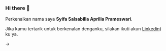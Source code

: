 ### Hi there 👋

Perkenalkan nama saya **Syifa Salsabilla Aprilia Prameswari**.

Jika kamu tertarik untuk berkenalan denganku, silakan ikuti akun [Linkedin](https://www.linkedin.com/in/syifaprameswari/)) ku ya.

->
